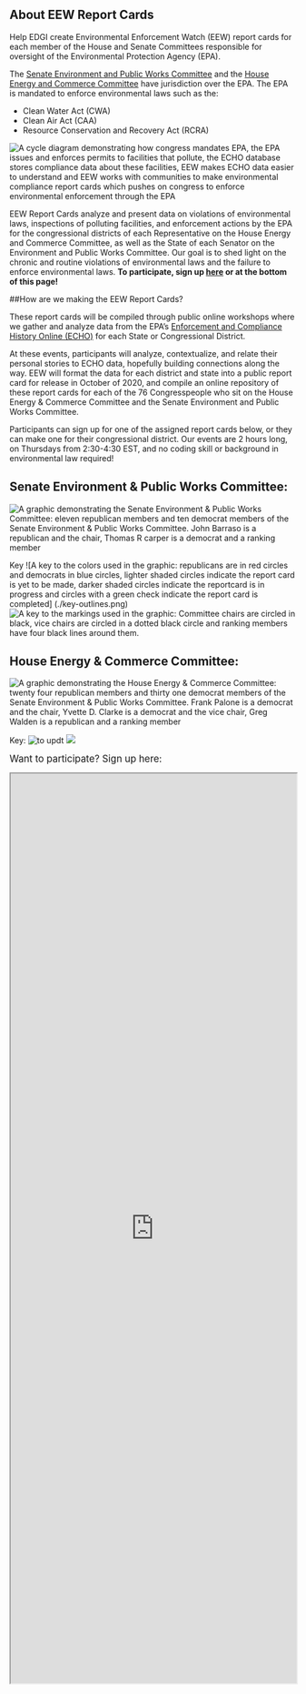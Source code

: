 <!--This is the main content file to edit for this page. It is embedded in src/pages/cd-reports.js-->

## About EEW Report Cards
Help EDGI create Environmental Enforcement Watch (EEW) report cards for each member of the House and Senate Committees responsible for oversight of the Environmental Protection Agency (EPA).

The [Senate Environment and Public Works Committee](https://www.epw.senate.gov/public/) and the [House Energy and Commerce Committee](https://energycommerce.house.gov/) have jurisdiction over the EPA. The EPA is mandated to enforce environmental laws such as the:

* Clean Water Act (CWA)
* Clean Air Act (CAA)
* Resource Conservation and Recovery Act (RCRA)

![A cycle diagram demonstrating how congress mandates EPA, the EPA issues and enforces permits to facilities that pollute, the ECHO database stores compliance data about these facilities, EEW makes ECHO data easier to understand and EEW works with communities to make environmental compliance report cards which pushes on congress to enforce environmental enforcement through the EPA](./report-card-tracker.png)

EEW Report Cards analyze and present data on violations of environmental laws, inspections of polluting facilities, and enforcement actions by the EPA for the congressional districts of each Representative on the House Energy and Commerce Committee, as well as the State of each Senator on the Environment and Public Works Committee. Our goal is to shed light on the chronic and routine violations of environmental laws and the failure to enforce environmental laws. <b>To participate, sign up [here](https://docs.google.com/forms/d/e/1FAIpQLSecS_MMcDyMlF_BMECQeOvCGPBtAa5lGIM5chDL_7iXfPH-NA/viewform?usp=sf_link) or at the bottom of this page!</b>

##How are we making the EEW Report Cards?

These report cards will be compiled through public online workshops where we gather and analyze data from the EPA’s [Enforcement and Compliance History Online (ECHO)](https://echo.epa.gov/) for each State or Congressional District.

At these events, participants will analyze, contextualize, and relate their personal stories to ECHO data, hopefully building connections along the way. EEW will format the data for each district and state into a public report card for release in October of 2020, and compile an online repository of these report cards for each of the 76 Congresspeople who sit on the House Energy & Commerce Committee and the Senate Environment and Public Works Committee. 

Participants can sign up for one of the assigned report cards below, or they can make one for their congressional district. Our events are 2 hours long, on Thursdays from 2:30-4:30 EST, and no coding skill or background in environmental law required!

## Senate Environment & Public Works Committee:

![A graphic demonstrating the Senate Environment & Public Works Committee: eleven republican members and ten democrat members of the Senate Environment & Public Works Committee. John Barraso is a republican and the chair, Thomas R carper is a democrat and a ranking member](./senate-env-pw.png)

Key
![A key to the colors used in the graphic: republicans are in red circles and democrats in blue circles, lighter shaded circles indicate the report card is yet to be made, darker shaded circles indicate the reportcard is in progress and circles with a green check indicate the report card is completed] (./key-outlines.png)
![A key to the markings used in the graphic: Committee chairs are circled in black, vice chairs are circled in a dotted black circle and ranking members have four black lines around them.](./key-progress.png)


## House Energy & Commerce Committee:

![A graphic demonstrating the House Energy & Commerce Committee: twenty four republican members and thirty one democrat members of the Senate Environment & Public Works Committee. Frank Palone is a democrat and the chair, Yvette D. Clarke is a democrat and the vice chair, Greg Walden is a republican and a ranking member](house-energy-commerce.png)

Key:
![ to updt](./key-outlines.png)
![](./key-progress.png)

<big>Want to participate? Sign up here:</big>

<iframe src="https://docs.google.com/forms/d/e/1FAIpQLSecS_MMcDyMlF_BMECQeOvCGPBtAa5lGIM5chDL_7iXfPH-NA/viewform" width = 100% height=1600px/>
